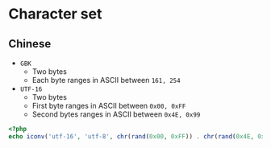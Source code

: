 # Character set

## Chinese

- `GBK`
    - Two bytes
    - Each byte ranges in ASCII between `161, 254`
- `UTF-16`
    - Two bytes
    - First byte ranges in ASCII between `0x00, 0xFF`
    - Second bytes ranges in ASCII between `0x4E, 0x99`

```php
<?php
echo iconv('utf-16', 'utf-8', chr(rand(0x00, 0xFF)) . chr(rand(0x4E, 0x99)));
```
